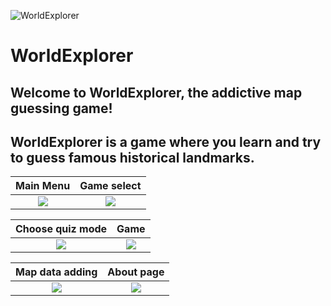![WorldExplorer](https://github.com/nekocats/HistoryGuesser/assets/71066639/0e671d15-0dbf-488b-87eb-7d4715279160)
# WorldExplorer
## Welcome to WorldExplorer, the addictive map guessing game! 
## WorldExplorer is a game where you learn and try to guess famous historical landmarks.

Main Menu               |  Game select
:-------------------------:|:-------------------------:
![](https://github.com/nekocats/HistoryGuesser/assets/71066639/262837c7-9b5c-4dad-a26c-94e33b4f6c20)  |  ![](https://github.com/nekocats/HistoryGuesser/assets/71066639/5dc44c7e-5d25-4197-ab3d-89b7d0f46e9d)


Choose quiz mode             |  Game
:-------------------------:|:-------------------------:
![](https://github.com/nekocats/HistoryGuesser/assets/71066639/96e16955-fda7-4c18-a1eb-5de21483916a)  |  ![](https://github.com/nekocats/HistoryGuesser/assets/71066639/ab9cd484-5b52-4ff8-ba50-273be6809b6f)


Map data adding              |  About page
:-------------------------:|:-------------------------:
![](https://github.com/nekocats/HistoryGuesser/assets/71066639/acd0d0ec-fd01-4da8-a121-1a4cad4386e0)  |  ![](https://user-images.githubusercontent.com/71066639/233734825-f3c6791a-5d30-4129-aa8f-9a999db7252d.png)

